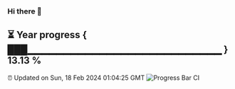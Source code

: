 ### Hi there 👋
⏳ Year progress { ███▁▁▁▁▁▁▁▁▁▁▁▁▁▁▁▁▁▁▁▁▁▁▁▁▁▁▁ } 13.13 %
---
⏰ Updated on Sun, 18 Feb 2024 01:04:25 GMT
![Progress Bar CI](https://github.com/liununu/liununu/workflows/Progress%20Bar%20CI/badge.svg)
